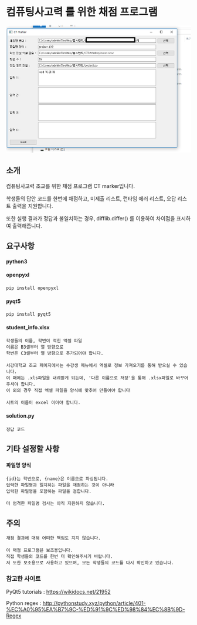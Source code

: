 # 컴퓨팅사고력 를 위한 채점 프로그램

![](./capture.PNG)

## 소개

컴퓨팅사고력 조교를 위한 채점 프로그램 CT marker입니다.

학생들의 답안 코드를 한번에 채점하고, 미제출 리스트, 런타임 에러 리스트, 오답 리스트 출력을 지원합니다.

또한 실행 결과가 정답과 불일치하는 경우, difflib.differ() 를 이용하여 차이점을 표시하여 출력해줍니다.



## 요구사항

#### python3

#### openpyxl

```shell
pip install openpyxl
```

#### pyqt5

```
pip install pyqt5
```

#### student_info.xlsx

```
학생들의 이름, 학번이 적힌 액셀 파일
이름은 B3셀부터 열 방향으로
학번은 C3셀부터 열 방향으로 추가되어야 합니다.

서강대학교 조교 페이지에서는 수강생 메뉴에서 엑셀로 정보 가져오기를 통해 받으실 수 있습니다.
이 때에는 .xls파일을 내려받게 되는데, '다른 이름으로 저장'을 통해 .xlsx파일로 바꾸어주셔야 합니다. 
이 외의 경우 직접 엑셀 파일을 양식에 맞추어 만들어야 합니다

시트의 이름이 excel 이어야 합니다.
```

#### solution.py

```
정답 코드
```

## 기타 설정할 사항

#### 파일명 양식

```
{id}는 학번으로, {name}은 이름으로 파싱됩니다.
입력한 파일명과 일치하는 파일을 채점하는 것이 아니라
입력한 파일명을 포함하는 파일을 점합니다.

더 엄격한 파일명 검사는 아직 지원하지 않습니다.
```

## 주의

```
채점 결과에 대해 어떠한 책임도 지지 않습니다.

이 채점 프로그램은 보조용입니다.
직접 학생들의 코드를 한번 더 확인해주시기 바랍니다.
저 또한 보조용으로 사용하고 있으며, 모든 학생들의 코드를 다시 확인하고 있습니다.
```

### 참고한 사이트
PyQt5 tutorials : https://wikidocs.net/21952

Python regex : http://pythonstudy.xyz/python/article/401-%EC%A0%95%EA%B7%9C-%ED%91%9C%ED%98%84%EC%8B%9D-Regex
